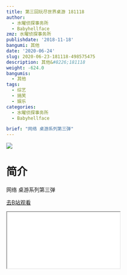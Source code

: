 ```yaml
---
title: 第三回玩尽世界桌游 181118
author:
  - 水曜侦探事务所
  - Babyhellface
zmz: 水曜侦探事务所
publishdate: '2018-11-18'
bangumi: 其他
date: '2020-06-24'
slug: 2020-06-23-181118-498575475
description: 其他&#8226;181118
weight: -624.0
bangumis:
  - 其他
tags:
  - 综艺
  - 搞笑
  - 娱乐
categories:
  - 水曜侦探事务所
  - Babyhellface

brief: "网络 桌游系列第三弹"
---
```

![](https://raw.githubusercontent.com/tcgriffith/owaraisite/master/static/tmpimg/981e804409b7c4255e7a2e69cd88bb6c9856c173.jpg.480.jpg)
# 简介  
网络
桌游系列第三弹  

[去B站观看](https://www.bilibili.com/video/av498575475/)
<div class ="resp-container"><iframe class="testiframe" src="//player.bilibili.com/player.html?aid=498575475"", scrolling="no", allowfullscreen="true" > </iframe></div> 
